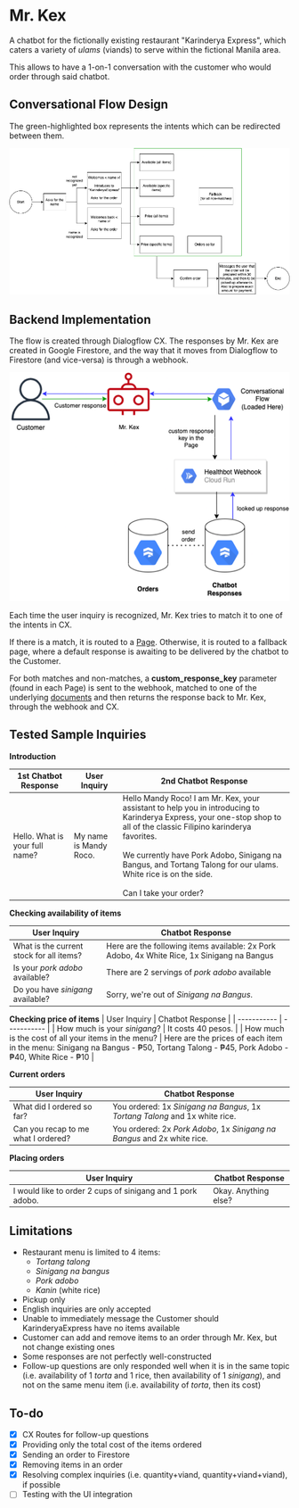 
# Mr. Kex

A chatbot for the fictionally existing restaurant "Karinderya Express", which caters a variety of *ulams* (viands) to serve within the fictional Manila area.

This allows to have a 1-on-1 conversation with the customer who would order through said chatbot.


## Conversational Flow Design

The green-highlighted box represents the intents which can be redirected between them.

![App Screenshot](/images/conversation-flow.png)
 
## Backend Implementation

The flow is created through Dialogflow CX. The responses by Mr. Kex are created in Google Firestore, and the way that it moves from Dialogflow to Firestore (and vice-versa) is through a webhook.

![App Screenshot](/images/backend.png)

Each time the user inquiry is recognized, Mr. Kex tries to match it to one of the intents in CX.

If there is a match, it is routed to a [Page](https://cloud.google.com/dialogflow/cx/docs/concept/page). Otherwise, it is routed to a fallback page, where a default response is awaiting to be delivered by the chatbot to the Customer.

For both matches and non-matches, a **custom_response_key** parameter (found in each Page) is sent to the webhook, matched to one of the underlying [documents](https://firebase.google.com/docs/firestore/data-model) and then returns the response back to Mr. Kex, through the webhook and CX.

## Tested Sample Inquiries

**Introduction**

1st Chatbot Response | User Inquiry | 2nd Chatbot Response |
| ----------- | ----------- | ----------- |
| Hello. What is your full name? | My name is Mandy Roco. | Hello Mandy Roco! I am Mr. Kex, your assistant to help you in introducing to Karinderya Express, your one-stop shop to all of the classic Filipino karinderya favorites. <br><br>We currently have Pork Adobo, Sinigang na Bangus, and Tortang Talong for our ulams. White rice is on the side. <br><br> Can I take your order? |

**Checking availability of items**

| User Inquiry | Chatbot Response |
| ----------- | ----------- |
| What is the current stock for all items? | Here are the following items available: 2x Pork Adobo, 4x White Rice, 1x Sinigang na Bangus|
| Is your *pork adobo* available? | There are 2 servings of *pork adobo* available |
| Do you have *sinigang* available? | Sorry, we're out of *Sinigang na Bangus*.

**Checking price of items**
| User Inquiry | Chatbot Response |
| ----------- | ----------- |
| How much is your *sinigang*? | It costs 40 pesos. |
| How much is the cost of all your items in the menu? | Here are the prices of each item in the menu: Sinigang na Bangus - ₱50, Tortang Talong - ₱45, Pork Adobo - ₱40, White Rice - ₱10 |  

**Current orders**

| User Inquiry | Chatbot Response |
| ----------- | ----------- |
| What did I ordered so far? | You ordered: 1x *Sinigang na Bangus*, 1x *Tortang Talong* and 1x white rice. |
| Can you recap to me what I ordered? | You ordered: 2x *Pork Adobo*, 1x *Sinigang na Bangus* and 2x white rice. |

**Placing orders**

| User Inquiry | Chatbot Response |
| ----------- | ----------- |
| I would like to order 2 cups of sinigang and 1 pork adobo. | Okay. Anything else? |

## Limitations

- Restaurant menu is limited to 4 items:
    - *Tortang talong*
    - *Sinigang na bangus*
    - *Pork adobo*
    - *Kanin* (white rice)
- Pickup only
- English inquiries are only accepted
- Unable to immediately message the Customer should KarinderyaExpress have no items available
- Customer can add and remove items to an order through Mr. Kex, but not change existing ones
- Some responses are not perfectly well-constructed
- Follow-up questions are only responded well when it is in the same topic (i.e. availability of 1 *torta* and 1 rice, then availability of 1 *sinigang*), and not on the same menu item (i.e. availability of *torta*, then its cost)

## To-do

- [x]  CX Routes for follow-up questions
- [x]  Providing only the total cost of the items ordered
- [x]  Sending an order to Firestore
- [x]  Removing items in an order
- [x]  Resolving complex inquiries (i.e. quantity+viand, quantity+viand+viand), if possible
- [ ]  Testing with the UI integration